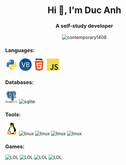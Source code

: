 <h1 align="center">Hi 👋, I'm Duc Anh</h1>
<h3 align="center">A self-study developer</h3>

<p align="center"><img align="center" src="https://github-readme-stats.vercel.app/api/top-langs/?username=Contemporary1408&theme=default&hide_border=true&include_all_commits=false&count_private=false&layout=compact" alt="contemporary1408" /></p>

<p align="left">
</p>

<h3 align="left">Languages:</h3>
<p align="left"> 
        <img src="https://raw.githubusercontent.com/devicons/devicon/master/icons/python/python-original.svg" alt="python" width="40" height="40"/> 
        <img src="https://raw.githubusercontent.com/devicons/devicon/master/icons/visualbasic/visualbasic-original.svg" alt="vba" width="40" height="40"/> 
        <img src="https://raw.githubusercontent.com/devicons/devicon/master/icons/html5/html5-original-wordmark.svg" alt="html5" width="40" height="40"/> 
        <img src="https://raw.githubusercontent.com/devicons/devicon/master/icons/javascript/javascript-original.svg" alt="javascript" width="40" height="40"/> 
 <h3 align="left">Databases:</h3>
<p align="left"> 
        <img src="https://raw.githubusercontent.com/devicons/devicon/master/icons/postgresql/postgresql-original-wordmark.svg" alt="postgresql" width="40" height="40"/> 
        <img src="https://www.vectorlogo.zone/logos/sqlite/sqlite-icon.svg" alt="sqlite" width="40" height="40"/> 
<h3 align="left">Tools:</h3>
<p align="left"> 
        <img src="https://raw.githubusercontent.com/devicons/devicon/master/icons/linux/linux-original.svg" alt="linux" width="40" height="40"/> 
        <img src="https://upload.wikimedia.org/wikipedia/commons/thumb/9/9a/Visual_Studio_Code_1.35_icon.svg/768px-Visual_Studio_Code_1.35_icon.svg.png?20210804221519" alt="linux" width="40" height="40"/> 
        <img src="https://icon.icepanel.io/Technology/svg/DBeaver.svg" alt="linux" width="40" height="40"/> 
        <img src="https://upload.wikimedia.org/wikipedia/commons/5/59/SAP_2011_logo.svg" alt="linux" width="40" height="40"/> 
        <img src="https://upload.wikimedia.org/wikipedia/commons/thumb/c/cf/New_Power_BI_Logo.svg/900px-New_Power_BI_Logo.svg.png?20210102182532" alt="linux" width="40" height="40"/> 
<h3 align="left">Games:</h3>
<p align="left"> 
        <img src="https://polymarket-upload.s3.us-east-2.amazonaws.com/Repetitive-markets/LoL.jpg" alt="LOL" width="40" height="40"/> 
        <img src="https://static.wikia.nocookie.net/logopedia/images/4/49/Counter-Strike_2_%28Icon%29.png/revision/latest?cb=20230330015359" alt="LOL" width="40" height="40"/> 
        <img src="https://upload.wikimedia.org/wikipedia/commons/b/b1/Apex_legends_simple_logo.jpg" alt="LOL" width="40" height="40"/> 
        <img src="https://pbs.twimg.com/profile_images/1675800607527956481/POc0sYqW_400x400.jpg" alt="LOL" width="40" height="40"/> 
</p>


